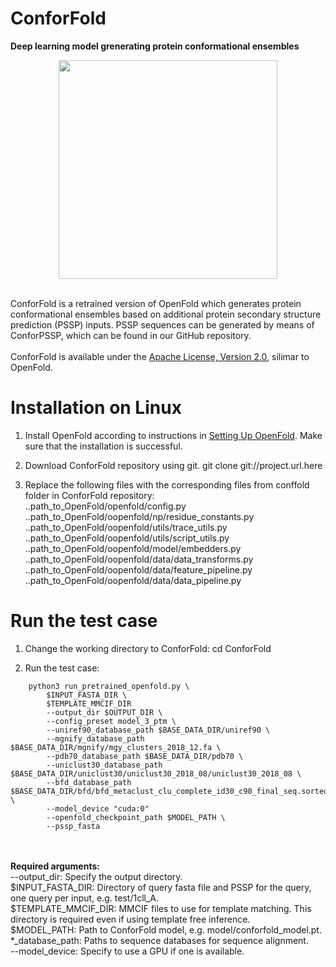 # ConforFold

**Deep learning model grenerating protein conformational ensembles**

<p align="center">
<img src="./ga.png" width="350" />
</p>



\
ConforFold is a retrained version of OpenFold which generates protein conformational ensembles based on additional protein secondary structure prediction (PSSP) inputs. PSSP sequences can be generated by means of ConforPSSP, which can be found in our GitHub repository.
\
\
ConforFold is available under the [Apache License, Version 2.0](http://www.apache.org/licenses/LICENSE-2.0), silimar to OpenFold.



# Installation on Linux

1. Install OpenFold according to instructions in [Setting Up OpenFold](https://openfold.readthedocs.io/en/latest/Installation.html#).
   Make sure that the installation is successful.

2. Download ConforFold repository using git.
   git clone git://project.url.here

3. Replace the following files with the corresponding files from conffold folder in ConforFold repository: <br />
	..path_to_OpenFold/openfold/config.py <br />
	..path_to_OpenFold/oopenfold/np/residue_constants.py <br />
	..path_to_OpenFold/oopenfold/utils/trace_utils.py <br />
	..path_to_OpenFold/oopenfold/utils/script_utils.py <br />
	..path_to_OpenFold/oopenfold/model/embedders.py <br />
	..path_to_OpenFold/oopenfold/data/data_transforms.py <br />
	..path_to_OpenFold/oopenfold/data/feature_pipeline.py <br />
	..path_to_OpenFold/oopenfold/data/data_pipeline.py 




# Run the test case

1. Change the working directory to ConforFold:
	cd ConforFold

2. Run the test case:
```
    python3 run_pretrained_openfold.py \
        $INPUT_FASTA_DIR \
        $TEMPLATE_MMCIF_DIR 
        --output_dir $OUTPUT_DIR \
        --config_preset model_3_ptm \
        --uniref90_database_path $BASE_DATA_DIR/uniref90 \
        --mgnify_database_path $BASE_DATA_DIR/mgnify/mgy_clusters_2018_12.fa \
        --pdb70_database_path $BASE_DATA_DIR/pdb70 \
        --uniclust30_database_path $BASE_DATA_DIR/uniclust30/uniclust30_2018_08/uniclust30_2018_08 \
        --bfd_database_path $BASE_DATA_DIR/bfd/bfd_metaclust_clu_complete_id30_c90_final_seq.sorted_opt \
        --model_device "cuda:0" 
        --openfold_checkpoint_path $MODEL_PATH \
        --pssp_fasta
```
\
\
**Required arguments:**
<br />
	  --output_dir: Specify the output directory. <br />
	  $INPUT_FASTA_DIR: Directory of query fasta file and PSSP for the query, one query per input, e.g. test/1cll_A. <br />
	  $TEMPLATE_MMCIF_DIR: MMCIF files to use for template matching. This directory is required even if using template free inference. <br />
	  $MODEL_PATH: Path to ConforFold model, e.g. model/conforfold_model.pt. <br />
	  *_database_path: Paths to sequence databases for sequence alignment. <br />
	  --model_device: Specify to use a GPU if one is available. 



